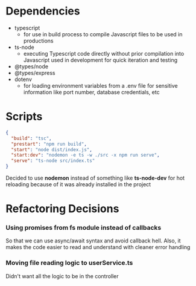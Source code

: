 # Dependencies

- typescript
  - for use in build process to compile Javascript files to be used in productions
- ts-node
  - executing Typescript code directly without prior compilation into Javascript used in development for quick iteration and testing
- @types/node
- @types/express
- dotenv
  - for loading environment variables from a .env file for sensitive information like port number, database credentials, etc

# Scripts

```json
{
  "build": "tsc",
  "prestart": "npm run build",
  "start": "node dist/index.js",
  "start:dev": "nodemon -e ts -w ./src -x npm run serve",
  "serve": "ts-node src/index.ts"
}
```

Decided to use **nodemon** instead of something like **ts-node-dev** for hot reloading because of it was already installed in the project

# Refactoring Decisions

### Using promises from fs module instead of callbacks

So that we can use async/await syntax and avoid callback hell. Also, it makes the code easier to read and understand with cleaner error handling

### Moving file reading logic to userService.ts

Didn't want all the logic to be in the controller
